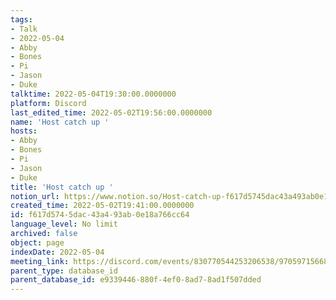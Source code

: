 ```yaml
---
tags:
- Talk
- 2022-05-04
- Abby
- Bones
- Pi
- Jason
- Duke
talktime: 2022-05-04T19:30:00.0000000
platform: Discord
last_edited_time: 2022-05-02T19:56:00.0000000
name: 'Host catch up '
hosts:
- Abby
- Bones
- Pi
- Jason
- Duke
title: 'Host catch up '
notion_url: https://www.notion.so/Host-catch-up-f617d5745dac43a493ab0e18a766cc64
created_time: 2022-05-02T19:41:00.0000000
id: f617d574-5dac-43a4-93ab-0e18a766cc64
language_level: No limit
archived: false
object: page
indexDate: 2022-05-04
meeting_link: https://discord.com/events/830770544253206538/970597156681568276
parent_type: database_id
parent_database_id: e9339446-880f-4ef0-8ad7-8ad1f507dded
---
```





